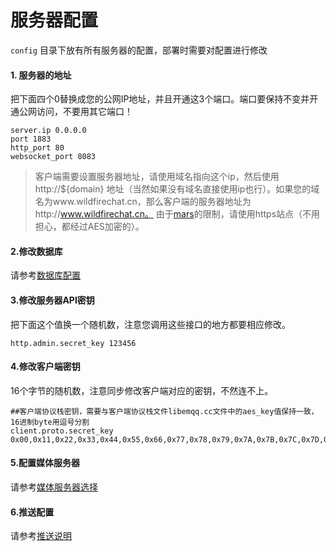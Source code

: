 # 服务器配置

```config``` 目录下放有所有服务器的配置，部署时需要对配置进行修改

#### 1. 服务器的地址
把下面四个0替换成您的公网IP地址，并且开通这3个端口。端口要保持不变并开通公网访问，不要用其它端口！

```
server.ip 0.0.0.0
port 1883
http_port 80
websocket_port 8083
```
> 客户端需要设置服务器地址，请使用域名指向这个ip，然后使用http://${domain} 地址（当然如果没有域名直接使用ip也行）。如果您的域名为www.wildfirechat.cn，那么客户端的服务器地址为http://www.wildfirechat.cn。 由于[mars](./api_description.md#安全防护)的限制，请使用https站点（不用担心，都经过AES加密的）。

#### 2.修改数据库
请参考[数据库配置](./db_config.md)

#### 3.修改服务器API密钥
把下面这个值换一个随机数，注意您调用这些接口的地方都要相应修改。
```
http.admin.secret_key 123456
```

#### 4.修改客户端密钥
16个字节的随机数，注意同步修改客户端对应的密钥，不然连不上。
```
##客户端协议栈密钥，需要与客户端协议栈文件libemqq.cc文件中的aes_key值保持一致，16进制byte用逗号分割
client.proto.secret_key 0x00,0x11,0x22,0x33,0x44,0x55,0x66,0x77,0x78,0x79,0x7A,0x7B,0x7C,0x7D,0x7E,0x7F

```

#### 5.配置媒体服务器
请参考[媒体服务器选择](./media_server.md)

#### 6.推送配置
请参考[推送说明](.push_config.md)
